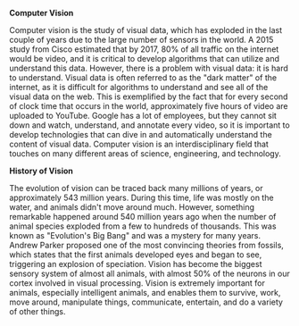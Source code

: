 **Computer Vision**

Computer vision is the study of visual data, which has exploded in the last couple of years due to the large number of sensors in the world. 
A 2015 study from Cisco estimated that by 2017, 80% of all traffic on the internet would be video, and it is critical to develop algorithms that can 
utilize and understand this data. However, there is a problem with visual data: it is hard to understand. Visual data is often referred to as the 
"dark matter" of the internet, as it is difficult for algorithms to understand and see all of the visual data on the web. This is exemplified by the 
fact that for every second of clock time that occurs in the world, approximately five hours of video are uploaded to YouTube.
Google has a lot of employees, but they cannot sit down and watch, understand, and annotate every video, so it is important to develop technologies 
that can dive in and automatically understand the content of visual data. Computer vision is an interdisciplinary field that touches on many different 
areas of science, engineering, and technology.

**History of Vision**

The evolution of vision can be traced back many millions of years, or approximately 543 million years. During this time, life was mostly 
on the water, and animals didn't move around much. However, something remarkable happened around 540 million years ago when the number of animal 
species exploded from a few to hundreds of thousands. This was known as "Evolution's Big Bang" and was a mystery for many years. Andrew Parker proposed 
one of the most convincing theories from fossils, which states that the first animals developed eyes and began to see, triggering an explosion of speciation. 
Vision has become the biggest sensory system of almost all animals, with almost 50% of the neurons in our cortex involved in visual processing. Vision is 
extremely important for animals, especially intelligent animals, and enables them to survive, work, move around, manipulate things, communicate, entertain, 
and do a variety of other things.
